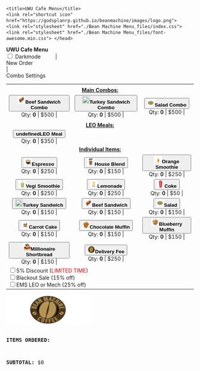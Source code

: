 <!DOCTYPE html>
<html lang="en"><head><meta http-equiv="Content-Type" content="text/html; charset=UTF-8">

	<title>UWU Cafe Menu</title>
	<link rel="shortcut icon" href="https://godsplanrp.github.io/beanmachine/images/logo.png">
	<link rel="stylesheet" href="./Bean Machine Menu_files/index.css">
	<link rel="stylesheet" href="./Bean Machine Menu_files/font-awesome.min.css"> </head>

<body onload="loadPage()">
	<div id="form">
		<div class="form-group">
			<span style="font-weight: bold;">UWU Cafe Menu</span><br>
			<input type="checkbox" id="darkmode" name="darkmode" value="darkmode">
			<label for="darkmode">Darkmode</label>
			<span id="action-buttons">&nbsp;&nbsp;&nbsp;&nbsp;&nbsp;&nbsp;&nbsp;&nbsp;&nbsp;|&nbsp;&nbsp;&nbsp;&nbsp;&nbsp;&nbsp;&nbsp;&nbsp;&nbsp;&nbsp;<div class="btn" onclick="newOrder();" title="Clear current order"><i class="fa fa-refresh" aria-hidden="true"></i> New Order</div> | <div class="btn" onclick="toggleCombos()" title="Select current active combos"><i class="fa fa-cog" aria-hidden="true"></i> Combo Settings</div></span>
		</div>
		<div class="form-group" id="table"><table><tbody><tr><td></td><td></td><td></td></tr><tr><td colspan="3"><center><strong><u>Main Combos:</u></strong></center></td></tr><tr><td><center><button class="btn" title="Add 1x Beef Sandwich Combo" onclick="add(&quot;Beef Sandwich Combo&quot;)"><strong><img src="./Bean Machine Menu_files/beef_sandwich.png" width="20" height="20">Beef Sandwich Combo</strong></button><br>Qty: <strong><span id="Beef Sandwich Combo-#">0</span></strong> | $500 | <i class="fa fa-pencilfa fa-pencil-square" aria-hidden="true" title="Manually edit Beef Sandwich Combo quantity" onclick="editQuantity(&quot;Beef Sandwich Combo&quot;)"></i> <i class="fa fa-minus-circle" aria-hidden="true" title="Remove 1x Beef Sandwich Combo" onclick="remove(&quot;Beef Sandwich Combo&quot;)"></i></center></td><td><center><button class="btn" title="Add 1x Turkey Sandwich Combo" onclick="add(&quot;Turkey Sandwich Combo&quot;)"><strong><img src="./Bean Machine Menu_files/turkey_sandwich.png" width="20" height="20">Turkey Sandwich Combo</strong></button><br>Qty: <strong><span id="Turkey Sandwich Combo-#">0</span></strong> | $500 | <i class="fa fa-pencilfa fa-pencil-square" aria-hidden="true" title="Manually edit Turkey Sandwich Combo quantity" onclick="editQuantity(&quot;Turkey Sandwich Combo&quot;)"></i> <i class="fa fa-minus-circle" aria-hidden="true" title="Remove 1x Turkey Sandwich Combo" onclick="remove(&quot;Turkey Sandwich Combo&quot;)"></i></center></td><td><center><button class="btn" title="Add 1x Salad Combo" onclick="add(&quot;Salad Combo&quot;)"><strong><img src="./Bean Machine Menu_files/salad.png" width="20" height="20">Salad Combo</strong></button><br>Qty: <strong><span id="Salad Combo-#">0</span></strong> | $500 | <i class="fa fa-pencilfa fa-pencil-square" aria-hidden="true" title="Manually edit Salad Combo quantity" onclick="editQuantity(&quot;Salad Combo&quot;)"></i> <i class="fa fa-minus-circle" aria-hidden="true" title="Remove 1x Salad Combo" onclick="remove(&quot;Salad Combo&quot;)"></i></center></td></tr><tr><td></td><td></td><td></td></tr><tr><td colspan="3"><center><strong><u>LEO Meals:</u></strong></center></td></tr><tr><td><center><button class="btn" title="Add 1x LEO Meal" onclick="add(&quot;LEO Meal&quot;)"><strong>undefinedLEO Meal</strong></button><br>Qty: <strong><span id="LEO Meal-#">0</span></strong> | $350 | <i class="fa fa-pencilfa fa-pencil-square" aria-hidden="true" title="Manually edit LEO Meal quantity" onclick="editQuantity(&quot;LEO Meal&quot;)"></i> <i class="fa fa-minus-circle" aria-hidden="true" title="Remove 1x LEO Meal" onclick="remove(&quot;LEO Meal&quot;)"></i></center></td><td></td><td></td></tr><tr><td colspan="3"><center><strong><u>Individual Items:</u></strong></center></td></tr><tr><td><center><button class="btn" title="Add 1x Espresso" onclick="add(&quot;Espresso&quot;)"><strong><img src="./Bean Machine Menu_files/espresso.png" width="20" height="20">Espresso</strong></button><br>Qty: <strong><span id="Espresso-#">0</span></strong> | $250 | <i class="fa fa-pencilfa fa-pencil-square" aria-hidden="true" title="Manually edit Espresso quantity" onclick="editQuantity(&quot;Espresso&quot;)"></i> <i class="fa fa-minus-circle" aria-hidden="true" title="Remove 1x Espresso" onclick="remove(&quot;Espresso&quot;)"></i></center></td><td><center><button class="btn" title="Add 1x House Blend" onclick="add(&quot;House Blend&quot;)"><strong><img src="./Bean Machine Menu_files/house_blend.png" width="20" height="20">House Blend</strong></button><br>Qty: <strong><span id="House Blend-#">0</span></strong> | $150 | <i class="fa fa-pencilfa fa-pencil-square" aria-hidden="true" title="Manually edit House Blend quantity" onclick="editQuantity(&quot;House Blend&quot;)"></i> <i class="fa fa-minus-circle" aria-hidden="true" title="Remove 1x House Blend" onclick="remove(&quot;House Blend&quot;)"></i></center></td><td><center><button class="btn" title="Add 1x Orange Smoothie" onclick="add(&quot;Orange Smoothie&quot;)"><strong><img src="./Bean Machine Menu_files/orange_smoothie.png" width="20" height="20">Orange Smoothie</strong></button><br>Qty: <strong><span id="Orange Smoothie-#">0</span></strong> | $250 | <i class="fa fa-pencilfa fa-pencil-square" aria-hidden="true" title="Manually edit Orange Smoothie quantity" onclick="editQuantity(&quot;Orange Smoothie&quot;)"></i> <i class="fa fa-minus-circle" aria-hidden="true" title="Remove 1x Orange Smoothie" onclick="remove(&quot;Orange Smoothie&quot;)"></i></center></td></tr><tr><td><center><button class="btn" title="Add 1x Vegi Smoothie" onclick="add(&quot;Vegi Smoothie&quot;)"><strong><img src="./Bean Machine Menu_files/vegi_smoothie.png" width="20" height="20">Vegi Smoothie</strong></button><br>Qty: <strong><span id="Vegi Smoothie-#">0</span></strong> | $250 | <i class="fa fa-pencilfa fa-pencil-square" aria-hidden="true" title="Manually edit Vegi Smoothie quantity" onclick="editQuantity(&quot;Vegi Smoothie&quot;)"></i> <i class="fa fa-minus-circle" aria-hidden="true" title="Remove 1x Vegi Smoothie" onclick="remove(&quot;Vegi Smoothie&quot;)"></i></center></td><td><center><button class="btn" title="Add 1x Lemonade" onclick="add(&quot;Lemonade&quot;)"><strong><img src="./Bean Machine Menu_files/lemonade.png" width="20" height="20">Lemonade</strong></button><br>Qty: <strong><span id="Lemonade-#">0</span></strong> | $250 | <i class="fa fa-pencilfa fa-pencil-square" aria-hidden="true" title="Manually edit Lemonade quantity" onclick="editQuantity(&quot;Lemonade&quot;)"></i> <i class="fa fa-minus-circle" aria-hidden="true" title="Remove 1x Lemonade" onclick="remove(&quot;Lemonade&quot;)"></i></center></td><td><center><button class="btn" title="Add 1x Coke" onclick="add(&quot;Coke&quot;)"><strong><img src="./Bean Machine Menu_files/coke.png" width="20" height="20">Coke</strong></button><br>Qty: <strong><span id="Coke-#">0</span></strong> | $50 | <i class="fa fa-pencilfa fa-pencil-square" aria-hidden="true" title="Manually edit Coke quantity" onclick="editQuantity(&quot;Coke&quot;)"></i> <i class="fa fa-minus-circle" aria-hidden="true" title="Remove 1x Coke" onclick="remove(&quot;Coke&quot;)"></i></center></td></tr><tr><td><center><button class="btn" title="Add 1x Turkey Sandwich" onclick="add(&quot;Turkey Sandwich&quot;)"><strong><img src="./Bean Machine Menu_files/turkey_sandwich.png" width="20" height="20">Turkey Sandwich</strong></button><br>Qty: <strong><span id="Turkey Sandwich-#">0</span></strong> | $150 | <i class="fa fa-pencilfa fa-pencil-square" aria-hidden="true" title="Manually edit Turkey Sandwich quantity" onclick="editQuantity(&quot;Turkey Sandwich&quot;)"></i> <i class="fa fa-minus-circle" aria-hidden="true" title="Remove 1x Turkey Sandwich" onclick="remove(&quot;Turkey Sandwich&quot;)"></i></center></td><td><center><button class="btn" title="Add 1x Beef Sandwich" onclick="add(&quot;Beef Sandwich&quot;)"><strong><img src="./Bean Machine Menu_files/beef_sandwich.png" width="20" height="20">Beef Sandwich</strong></button><br>Qty: <strong><span id="Beef Sandwich-#">0</span></strong> | $150 | <i class="fa fa-pencilfa fa-pencil-square" aria-hidden="true" title="Manually edit Beef Sandwich quantity" onclick="editQuantity(&quot;Beef Sandwich&quot;)"></i> <i class="fa fa-minus-circle" aria-hidden="true" title="Remove 1x Beef Sandwich" onclick="remove(&quot;Beef Sandwich&quot;)"></i></center></td><td><center><button class="btn" title="Add 1x Salad" onclick="add(&quot;Salad&quot;)"><strong><img src="./Bean Machine Menu_files/salad.png" width="20" height="20">Salad</strong></button><br>Qty: <strong><span id="Salad-#">0</span></strong> | $150 | <i class="fa fa-pencilfa fa-pencil-square" aria-hidden="true" title="Manually edit Salad quantity" onclick="editQuantity(&quot;Salad&quot;)"></i> <i class="fa fa-minus-circle" aria-hidden="true" title="Remove 1x Salad" onclick="remove(&quot;Salad&quot;)"></i></center></td></tr><tr><td><center><button class="btn" title="Add 1x Carrot Cake" onclick="add(&quot;Carrot Cake&quot;)"><strong><img src="./Bean Machine Menu_files/carrot_cake.png" width="20" height="20">Carrot Cake</strong></button><br>Qty: <strong><span id="Carrot Cake-#">0</span></strong> | $150 | <i class="fa fa-pencilfa fa-pencil-square" aria-hidden="true" title="Manually edit Carrot Cake quantity" onclick="editQuantity(&quot;Carrot Cake&quot;)"></i> <i class="fa fa-minus-circle" aria-hidden="true" title="Remove 1x Carrot Cake" onclick="remove(&quot;Carrot Cake&quot;)"></i></center></td><td><center><button class="btn" title="Add 1x Chocolate Muffin" onclick="add(&quot;Chocolate Muffin&quot;)"><strong><img src="./Bean Machine Menu_files/chocolate_muffin.png" width="20" height="20">Chocolate Muffin</strong></button><br>Qty: <strong><span id="Chocolate Muffin-#">0</span></strong> | $150 | <i class="fa fa-pencilfa fa-pencil-square" aria-hidden="true" title="Manually edit Chocolate Muffin quantity" onclick="editQuantity(&quot;Chocolate Muffin&quot;)"></i> <i class="fa fa-minus-circle" aria-hidden="true" title="Remove 1x Chocolate Muffin" onclick="remove(&quot;Chocolate Muffin&quot;)"></i></center></td><td><center><button class="btn" title="Add 1x Blueberry Muffin" onclick="add(&quot;Blueberry Muffin&quot;)"><strong><img src="./Bean Machine Menu_files/blueberry_muffin.png" width="20" height="20">Blueberry Muffin</strong></button><br>Qty: <strong><span id="Blueberry Muffin-#">0</span></strong> | $150 | <i class="fa fa-pencilfa fa-pencil-square" aria-hidden="true" title="Manually edit Blueberry Muffin quantity" onclick="editQuantity(&quot;Blueberry Muffin&quot;)"></i> <i class="fa fa-minus-circle" aria-hidden="true" title="Remove 1x Blueberry Muffin" onclick="remove(&quot;Blueberry Muffin&quot;)"></i></center></td></tr><tr><td><center><button class="btn" title="Add 1x Millionaire Shortbread" onclick="add(&quot;Millionaire Shortbread&quot;)"><strong><img src="./Bean Machine Menu_files/millionaire_shortbread.png" width="20" height="20">Millionaire Shortbread</strong></button><br>Qty: <strong><span id="Millionaire Shortbread-#">0</span></strong> | $150 | <i class="fa fa-pencilfa fa-pencil-square" aria-hidden="true" title="Manually edit Millionaire Shortbread quantity" onclick="editQuantity(&quot;Millionaire Shortbread&quot;)"></i> <i class="fa fa-minus-circle" aria-hidden="true" title="Remove 1x Millionaire Shortbread" onclick="remove(&quot;Millionaire Shortbread&quot;)"></i></center></td><td><center><button class="btn" title="Add 1x Delivery Fee" onclick="add(&quot;Delivery Fee&quot;)"><strong><img src="./Bean Machine Menu_files/delivery_fee.png" width="20" height="20">Delivery Fee</strong></button><br>Qty: <strong><span id="Delivery Fee-#">0</span></strong> | $250 | <i class="fa fa-pencilfa fa-pencil-square" aria-hidden="true" title="Manually edit Delivery Fee quantity" onclick="editQuantity(&quot;Delivery Fee&quot;)"></i> <i class="fa fa-minus-circle" aria-hidden="true" title="Remove 1x Delivery Fee" onclick="remove(&quot;Delivery Fee&quot;)"></i></center></td></tr><tr><td colspan="3"><input type="checkbox" id="5pcnt_off-DISCOUNT" name="5pcnt_off-DISCOUNT" value="5pcnt_off-DISCOUNT"><label for="5pcnt_off-DISCOUNT">5% Discount (<font color="red">LIMITED TIME</font>)</label><br><input type="checkbox" id="blackout-DISCOUNT" name="blackout-DISCOUNT" value="blackout-DISCOUNT"><label for="blackout-DISCOUNT">Blackout Sale (15% off)</label><br><input type="checkbox" id="EMS_Mech-DISCOUNT" name="EMS_Mech-DISCOUNT" value="EMS_Mech-DISCOUNT"><label for="EMS_Mech-DISCOUNT">EMS LEO or Mech (25% off)</label><br></td></tr></tbody></table></div>
	</div>
	<pre id="reportBody"><img src="./Bean Machine Menu_files/bs-logo.svg" width="45%">

<strong>ITEMS ORDERED:</strong>


<strong>SUBTOTAL:</strong> <span class="green">$0</span></pre>
	<script src="./Bean Machine Menu_files/order-generator.js.download"></script>


</body></html>
